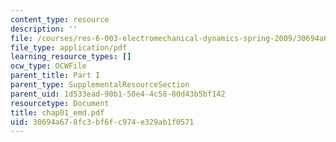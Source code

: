 ```yaml
---
content_type: resource
description: ''
file: /courses/res-6-003-electromechanical-dynamics-spring-2009/30694a678fc3bf6fc974e329ab1f0571_chap01_emd.pdf
file_type: application/pdf
learning_resource_types: []
ocw_type: OCWFile
parent_title: Part I
parent_type: SupplementalResourceSection
parent_uid: 1d533ead-90b1-50e4-4c58-80d43b5bf142
resourcetype: Document
title: chap01_emd.pdf
uid: 30694a67-8fc3-bf6f-c974-e329ab1f0571
---
```

